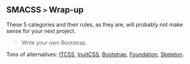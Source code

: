 ## SMACSS `>` Wrap-up

These 5 categories and their rules, as they are, will probably not make sense for your next project.

> Write your own Bootstrap.

Tons of alternatives: [ITCSS](https://twitter.com/itcss_io), [InuitCSS](http://inuitcss.com/), [Bootstrap](http://getbootstrap.com/), [Foundation](http://foundation.zurb.com/sites.html), [Skeleton](http://getskeleton.com/).
